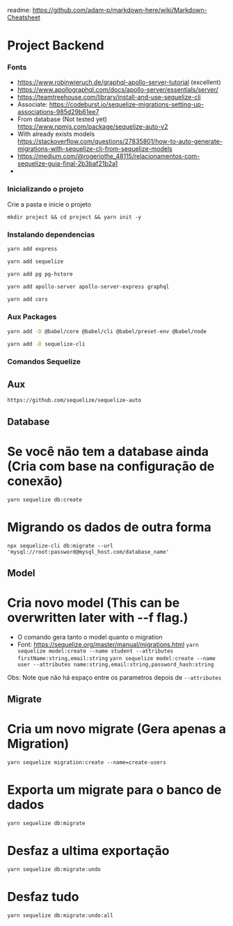 readme: https://github.com/adam-p/markdown-here/wiki/Markdown-Cheatsheet

# Project Backend

### Fonts

- https://www.robinwieruch.de/graphql-apollo-server-tutorial (excellent)
- https://www.apollographql.com/docs/apollo-server/essentials/server/
- https://teamtreehouse.com/library/install-and-use-sequelize-cli
- Associate: https://codeburst.io/sequelize-migrations-setting-up-associations-985d29b61ee7
- From database (Not tested yet) https://www.npmjs.com/package/sequelize-auto-v2
- With already exists models https://stackoverflow.com/questions/27835801/how-to-auto-generate-migrations-with-sequelize-cli-from-sequelize-models
- https://medium.com/@rogeriothe_48115/relacionamentos-com-sequelize-guia-final-2b3baf21b2a1
-

### Inicializando o projeto

Crie a pasta e inicie o projeto

`mkdir project && cd project && yarn init -y`

### Instalando dependencias

```sh
yarn add express

yarn add sequelize

yarn add pg pg-hstore

yarn add apollo-server apollo-server-express graphql

yarn add cors
```

### Aux Packages

```sh
yarn add -D @babel/core @babel/cli @babel/preset-env @babel/node

yarn add -D sequelize-cli
```

### Comandos Sequelize

## Aux

`https://github.com/sequelize/sequelize-auto`

## Database

# Se você não tem a database ainda (Cria com base na configuração de conexão)

`yarn sequelize db:create`

# Migrando os dados de outra forma

`npx sequelize-cli db:migrate --url 'mysql://root:password@mysql_host.com/database_name'`

## Model

# Cria novo model (This can be overwritten later with --f flag.)

- O comando gera tanto o model quanto o migration
- Font: https://sequelize.org/master/manual/migrations.html
  `yarn sequelize model:create --name student --attributes firstName:string,email:string`
  `yarn sequelize model:create --name user --attributes name:string,email:string,password_hash:string`

Obs: Note que não há espaço entre os parametros depois de `--attributes`

## Migrate

# Cria um novo migrate (Gera apenas a Migration)

`yarn sequelize migration:create --name=create-users`

# Exporta um migrate para o banco de dados

`yarn sequelize db:migrate`

# Desfaz a ultima exportação

`yarn sequelize db:migrate:undo`

# Desfaz tudo

`yarn sequelize db:migrate:undo:all`
